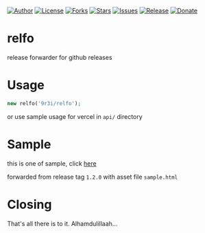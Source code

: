
[![Author](https://img.shields.io/badge/author-9r3i-lightgrey.svg)](https://github.com/9r3i)
[![License](https://img.shields.io/github/license/9r3i/relfo.svg)](https://github.com/9r3i/relfo/blob/master/LICENSE)
[![Forks](https://img.shields.io/github/forks/9r3i/relfo.svg)](https://github.com/9r3i/relfo/network)
[![Stars](https://img.shields.io/github/stars/9r3i/relfo.svg)](https://github.com/9r3i/relfo/stargazers)
[![Issues](https://img.shields.io/github/issues/9r3i/relfo.svg)](https://github.com/9r3i/relfo/issues)
[![Release](https://img.shields.io/github/release/9r3i/relfo.svg)](https://github.com/9r3i/relfo/releases)
[![Donate](https://img.shields.io/badge/donate-paypal-orange.svg)](https://paypal.me/9r3i)


# relfo
release forwarder for github releases


# Usage
```php
new relfo('9r3i/relfo');
```
or use sample usage for vercel in ```api/``` directory


# Sample
this is one of sample, click [here](https://relfo.vercel.app/1.2.0/sample.html)

forwarded from release tag ```1.2.0``` with asset file ```sample.html```


# Closing
That's all there is to it. Alhamdulillaah...

